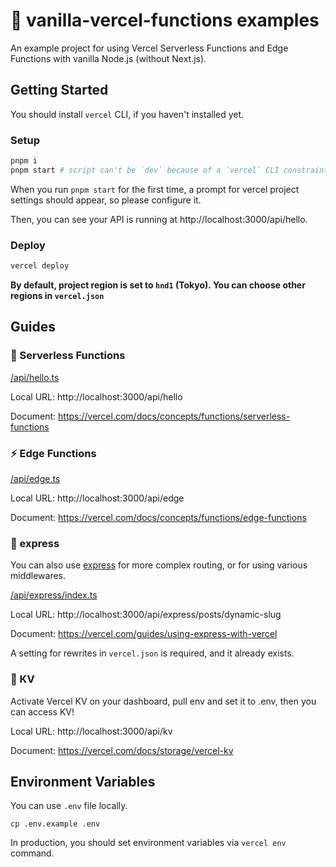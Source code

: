 # 🍦 vanilla-vercel-functions examples

An example project for using Vercel Serverless Functions and Edge Functions with vanilla Node.js (without Next.js).

## Getting Started

You should install `vercel` CLI, if you haven't installed yet.

### Setup

```bash
pnpm i
pnpm start # script can't be `dev` because of a `vercel` CLI constraint
```

When you run `pnpm start` for the first time, a prompt for vercel project settings should appear, so please configure it.

Then, you can see your API is running at http://localhost:3000/api/hello.

### Deploy

```bash
vercel deploy
```

**By default, project region is set to `hnd1` (Tokyo). You can choose other regions in `vercel.json`**

## Guides

### 🚀 Serverless Functions

[/api/hello.ts](/api/hello.ts)

Local URL: http://localhost:3000/api/hello

Document: https://vercel.com/docs/concepts/functions/serverless-functions

### ⚡️ Edge Functions

[/api/edge.ts](/api/edge.ts)

Local URL: http://localhost:3000/api/edge

Document: https://vercel.com/docs/concepts/functions/edge-functions

### 🚂 express

You can also use [express](https://github.com/expressjs/express) for more complex routing, or for using various middlewares.

[/api/express/index.ts](/api/express/index.ts)

Local URL: http://localhost:3000/api/express/posts/dynamic-slug

Document: https://vercel.com/guides/using-express-with-vercel

A setting for rewrites in `vercel.json` is required, and it already exists.

### 🔑 KV

Activate Vercel KV on your dashboard, pull env and set it to .env, then you can access KV!

Local URL: http://localhost:3000/api/kv

Document: https://vercel.com/docs/storage/vercel-kv

## Environment Variables

You can use `.env` file locally.

```
cp .env.example .env
```

In production, you should set environment variables via `vercel env` command.

